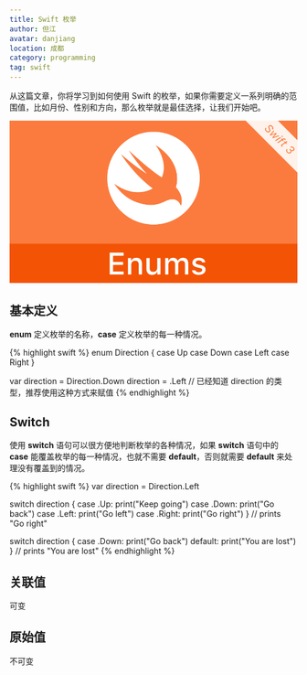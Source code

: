 ```yaml
---
title: Swift 枚举
author: 但江
avatar: danjiang
location: 成都 
category: programming
tag: swift
---
```


从这篇文章，你将学习到如何使用 Swift 的枚举，如果你需要定义一系列明确的范围值，比如月份、性别和方向，那么枚举就是最佳选择，让我们开始吧。

![Swift Enums](/images/swift-enums.jpg)

## 基本定义

**enum** 定义枚举的名称，**case** 定义枚举的每一种情况。

{% highlight swift %}
enum Direction {
  case Up
  case Down
  case Left
  case Right
}

var direction = Direction.Down
direction = .Left // 已经知道 direction 的类型，推荐使用这种方式来赋值
{% endhighlight %}

## Switch

使用 **switch** 语句可以很方便地判断枚举的各种情况，如果 **switch** 语句中的 **case** 能覆盖枚举的每一种情况，也就不需要 **default**，否则就需要 **default** 来处理没有覆盖到的情况。

{% highlight swift %}
var direction = Direction.Left

switch direction {
case .Up:
  print("Keep going")
case .Down:
  print("Go back")
case .Left:
  print("Go left")
case .Right:
  print("Go right")
}
// prints "Go right"

switch direction {
case .Down:
  print("Go back")
default:
  print("You are lost")
}
// prints "You are lost"
{% endhighlight %}

## 关联值

可变

## 原始值

不可变
